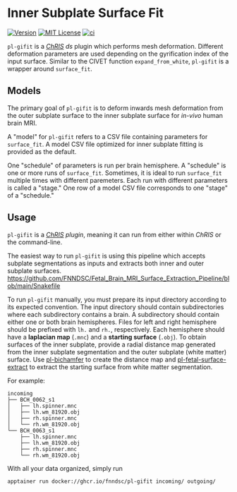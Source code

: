 # Inner Subplate Surface Fit

[![Version](https://img.shields.io/docker/v/fnndsc/pl-gifit?sort=semver)](https://hub.docker.com/r/fnndsc/pl-gifit)
[![MIT License](https://img.shields.io/github/license/fnndsc/pl-gifit)](https://github.com/FNNDSC/pl-gifit/blob/main/LICENSE)
[![ci](https://github.com/FNNDSC/pl-gifit/actions/workflows/ci.yml/badge.svg)](https://github.com/FNNDSC/pl-gifit/actions/workflows/ci.yml)

`pl-gifit` is a [_ChRIS_](https://chrisproject.org/) _ds_ plugin which
performs mesh deformation. Different deformation parameters are used depending
on the gyrification index of the input surface. Similar to the CIVET function
`expand_from_white`, `pl-gifit` is a wrapper around `surface_fit`.

## Models

The primary goal of `pl-gifit` is to deform inwards mesh deformation from the outer
subplate surface to the inner subplate surface for _in-vivo_ human brain MRI.

A "model" for `pl-gifit` refers to a CSV file containing parameters for `surface_fit`.
A model CSV file optimized for inner subplate fitting is provided as the default.

One "schedule" of parameters is run per brain hemisphere. A "schedule" is one or more
runs of `surface_fit`. Sometimes, it is ideal to run `surface_fit` multiple times with
different paremeters. Each run with different parameters is called a "stage."
One row of a model CSV file corresponds to one "stage" of a "schedule."

## Usage

`pl-gifit` is a _[ChRIS](https://chrisproject.org/) plugin_, meaning it can
run from either within _ChRIS_ or the command-line.

The easiest way to run `pl-gifit` is using this pipeline which accepts
subplate segmentations as inputs and extracts both inner and outer subplate surfaces.
https://github.com/FNNDSC/Fetal_Brain_MRI_Surface_Extraction_Pipeline/blob/main/Snakefile

To run `pl-gifit` manually, you must prepare its input directory according to its expected convention.
The input directory should contain subdirectories where each subdirectory contains a brain.
A subdirectory should contain either one or both brain hemispheres.
Files for left and right hemisphere should be prefixed with `lh.` and `rh.`, respectively.
Each hemisphere should have a **laplacian map** (`.mnc`) and a **starting surface** (`.obj`).
To obtain surfaces of the inner subplate, provide a radial distance map generated from
the inner subplate segmentation and the outer subplate (white matter) surface.
Use [pl-bichamfer](https://github.com/FNNDSC/pl-bichamfer) to create the distance map
and [pl-fetal-surface-extract](https://github.com/FNNDSC/pl-fetal-surface-extract) to
extract the starting surface from white matter segmentation.

For example:

```shell
incoming
├── BCH_0062_s1
│   ├── lh.spinner.mnc
│   ├── lh.wm_81920.obj
│   ├── rh.spinner.mnc
│   └── rh.wm_81920.obj
└── BCH_0063_s1
    ├── lh.spinner.mnc
    ├── lh.wm_81920.obj
    ├── rh.spinner.mnc
    └── rh.wm_81920.obj
```

With all your data organized, simply run

```shell
apptainer run docker://ghcr.io/fnndsc/pl-gifit incoming/ outgoing/
```

